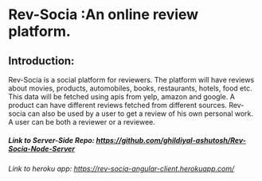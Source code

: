 # Rev-Socia :An online review platform.

## Introduction: 
Rev-Socia is a social platform for reviewers. The platform will have reviews about  movies, products, automobiles, books,     restaurants, hotels, food etc. This data will be fetched using apis from yelp, amazon and google.
A product can have different reviews  fetched from different sources. 
Rev-socia can also be used by a user to get a review of his own personal work. A user can be both a reviewer or a reviewee.

##### Link to Server-Side Repo: https://github.com/ghildiyal-ashutosh/Rev-Socia-Node-Server

###### Link to heroku app: https://rev-socia-angular-client.herokuapp.com/
